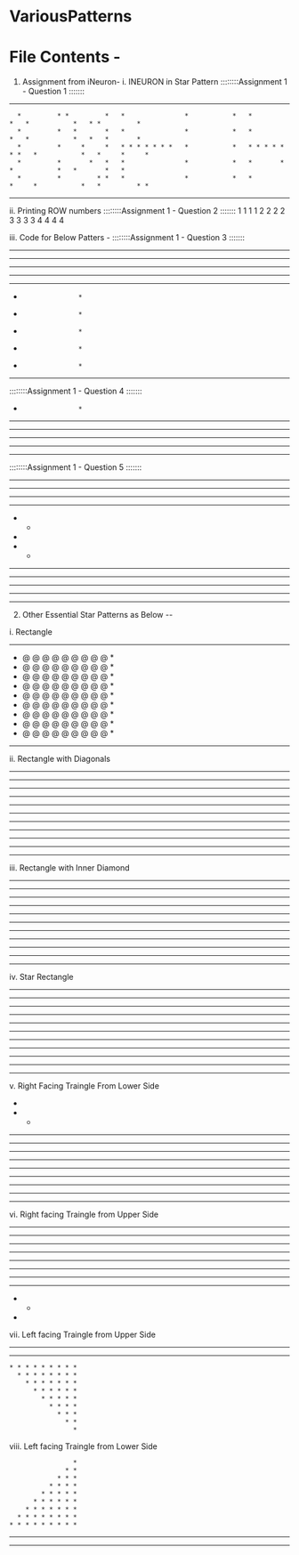 # VariousPatterns
# File Contents -
1. Assignment from iNeuron- 
i.  INEURON in Star Pattern
::::::::Assignment 1 - Question 1  :::::::
* * * * * * *   *           *   * * * * * * *   *           *   * * * * * * *   * * * * * * *   *           * 
      *         * *         *   *               *           *   *           *   *           *   * *         * 
      *         *   *       *   *               *           *   *           *   *           *   *   *       * 
      *         *     *     *   * * * * * * *   *           *   * * * * * * *   *           *   *     *     * 
      *         *       *   *   *               *           *   *       *       *           *   *       *   * 
      *         *         * *   *               *           *   *         *     *           *   *         * * 
* * * * * * *   *           *   * * * * * * *   * * * * * * *   *           *   * * * * * * *   *           * 

ii.  Printing ROW numbers
::::::::Assignment 1 - Question 2  :::::::
1 1 1 1 
2 2 2 2 
3 3 3 3 
4 4 4 4 

iii.  Code for Below Patters - 
      ::::::::Assignment 1 - Question 3  :::::::
* * * * * * * * * * * 
* * * * *   * * * * * 
* * * *       * * * * 
* * *           * * * 
* *               * * 
*                   * 
*                   * 
*                   * 
*                   * 
*                   * 
* * * * * * * * * * * 
::::::::Assignment 1 - Question 4  :::::::
                      
                      
                      
                      
                      
*                   * 
* *               * * 
* * *           * * * 
* * * *       * * * * 
* * * * *   * * * * * 
* * * * * * * * * * * 
::::::::Assignment 1 - Question 5  :::::::
* * * * * * * * * * * 
* * * * *             
* * * *               
* * *                 
* *                   
*                     
* *                   
* * *                 
* * * *               
* * * * *             
* * * * * * * * * * * 

-----------------------------------------------
2. Other Essential Star Patterns as Below --

i. Rectangle 

* * * * * * * * * * * 
* @ @ @ @ @ @ @ @ @ * 
* @ @ @ @ @ @ @ @ @ * 
* @ @ @ @ @ @ @ @ @ * 
* @ @ @ @ @ @ @ @ @ * 
* @ @ @ @ @ @ @ @ @ * 
* @ @ @ @ @ @ @ @ @ * 
* @ @ @ @ @ @ @ @ @ * 
* @ @ @ @ @ @ @ @ @ * 
* @ @ @ @ @ @ @ @ @ * 
* * * * * * * * * * * 

ii. Rectangle with Diagonals 

* * * * * * * * * * * 
* *               * * 
*   *           *   * 
*     *       *     * 
*       *   *       * 
*         *         * 
*       *   *       * 
*     *       *     * 
*   *           *   * 
* *               * * 
* * * * * * * * * * * 

iii. Rectangle with Inner Diamond

* * * * * * * * * * * 
* *               * * 
*   *           *   * 
*     *       *     * 
*       *   *       * 
*         *         * 
*       *   *       * 
*     *       *     * 
*   *           *   * 
* *               * * 
* * * * * * * * * * * 

iv. Star Rectangle 

 * * * * * * * * * * *
 * * * * * * * * * * *
 * * * * * * * * * * *
 * * * * * * * * * * *
 * * * * * * * * * * *
 * * * * * * * * * * *
 * * * * * * * * * * *
 * * * * * * * * * * *
 * * * * * * * * * * *
 * * * * * * * * * * *
 * * * * * * * * * * *

v. Right Facing Traingle From Lower Side

* 
* * 
* * * 
* * * * 
* * * * * 
* * * * * * 
* * * * * * * 
* * * * * * * * 
* * * * * * * * * 
* * * * * * * * * * 
* * * * * * * * * * * 

vi. Right facing Traingle from Upper Side

* * * * * * * * * * 
* * * * * * * * * 
* * * * * * * * 
* * * * * * * 
* * * * * * 
* * * * * 
* * * * 
* * * 
* * 
* 

vii. Left facing Traingle from Upper Side

* * * * * * * * * * * 
  * * * * * * * * * * 
    * * * * * * * * * 
      * * * * * * * * 
        * * * * * * * 
          * * * * * * 
            * * * * * 
              * * * * 
                * * * 
                  * * 
                    * 


viii. Left facing Traingle from Lower Side

                    * 
                  * * 
                * * * 
              * * * * 
            * * * * * 
          * * * * * * 
        * * * * * * * 
      * * * * * * * * 
    * * * * * * * * * 
  * * * * * * * * * * 
* * * * * * * * * * * 

